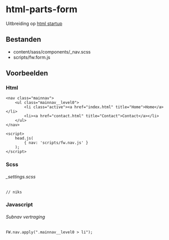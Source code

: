 # html-parts-form

Uitbreiding op [html startup](https://github.com/am-impact/html-startup)

## Bestanden
 * content/sass/components/_nav.scss
 * scripts/fw.form.js

## Voorbeelden

### Html
 	<nav class="mainnav">
        <ul class="mainnav__level0">
            <li class="active"><a href="index.html" title="Home">Home</a></li>
            <li><a href="contact.html" title="Contact">Contact</a></li>
        </ul>
    </nav>

    <script>
        head.js(
            { nav: 'scripts/fw.nav.js' }
        );
    </script>

### Scss
###### _settings.scss
	// niks

### Javascript
###### Subnav vertraging
    FW.nav.apply(".mainnav__level0 > li");